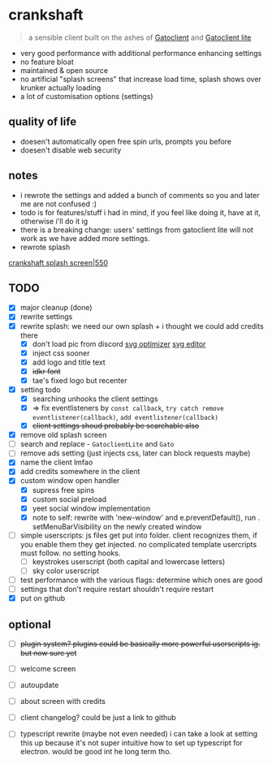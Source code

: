 # crankshaft
> a sensible client built on the ashes of [Gatoclient](https://github.com/Gatohost/gatoclient) and [Gatoclient lite](https://github.com/LukeTheDuke240/gatoclient-lite)
- very good performance with additional performance enhancing settings
- no feature bloat
- maintained & open source
- no artificial "splash screens" that increase load time, splash shows over krunker actually loading
- a lot of customisation options (settings)
  
## quality of life
- doesen't automatically open free spin urls, prompts you before
- doesen't disable web security
  
## notes
- i rewrote the settings and added a bunch of comments so you and later me are not confused :)
- todo is for features/stuff i had in mind, if you feel like doing it, have at it, otherwise i'll do it ig
- there is a breaking change: users' settings from gatoclient lite will not work as we have added more settings.
- rewrote splash
  
[crankshaft splash screen|550](https://cdn.discordapp.com/attachments/854825676196413501/957590402888765500/20220327_124127.jpg)  
## TODO 
- [x] major cleanup (done)
- [x] rewrite settings
- [x] rewrite splash: we need our own splash + i thought we could add credits there
	- [x] don't load pic from discord [svg optimizer](https://svgoptimizer.com)  [svg editor](https://www.svgeditoronline.com)  
	- [x] inject css sooner
	- [x] add logo and title text
	- [x] ~~idkr font~~
	- [x] tae's fixed logo but recenter
- [x] setting todo
	- [x] searching unhooks the client settings
	- [x] => fix eventlisteners by `const callback`, `try catch remove eventlistener(callback)`, `add eventlistener(callback)`  
	- [x] ~~client settings shoud probably be searchable also~~
- [x] remove old splash screen
- [ ] search and replace - ``GatoclientLite`` and `Gato`
- [ ] remove ads setting (just injects css, later can block requests maybe)
- [x] name the client lmfao
- [x] add credits somewhere in the client
- [x] custom window open handler
	- [x] supress free spins
	- [x] custom social preload
	- [x] yeet social window implementation
	- [x] note to self: rewrite with 'new-window' and e.preventDefault(), run . setMenuBarVisibility on the newly created window
- [ ] simple userscripts: js files get put into folder. client recognizes them, if you enable them they get injected. no complicated template usercripts must follow. no setting hooks.
	- [ ] keystrokes userscript (both capital and lowercase letters)
	- [ ] sky color userscript
- [ ] test performance with the various flags: determine which ones are good
- [ ] settings that don't require restart shouldn't require restart
- [x] put on github
  
## optional
- [ ] ~~plugin system? plugins could be basically more powerful userscripts ig. but now sure yet~~
- [ ] welcome screen
- [ ] autoupdate
- [ ] about screen with credits
- [ ] client changelog? could be just a link to github
- [ ] typescript rewrite (maybe not even needed) i can take a look at setting this up because it's not super intuitive how to set up typescript for electron. would be good int he long term tho.
  